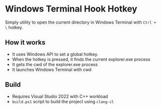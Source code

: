 # Windows Terminal Hook Hotkey

Simply utility to open the current directory in Windows Terminal with ``Ctrl + \`` hotkey.

## How it works

* It uses Windows API to set a global hotkey.
* When the hotkey is pressed, it finds the current explorer.exe process
* It gets the cwd of the explorer.exe process
* It launches Windows Terminal with cwd

## Build

* Requires Visual Studio 2022 with C++ workload
* `build.ps1` script to build the project using `clang-cl`

